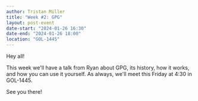 ```yaml
---
author: Tristan Miller
title: "Week #2: GPG"
layout: post-event
date-start: "2024-01-26 16:30"
date-end: "2024-01-26 18:00"
location: "GOL-1445"
---
```


Hey all! 

This week we'll have a talk from Ryan about GPG, its history, how it works, and how you can use it yourself. As always, we'll meet this Friday at 4:30 in GOL-1445. 

See you there!
